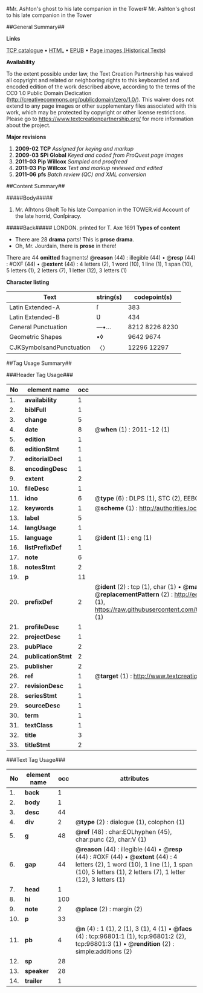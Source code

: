 #Mr. Ashton's ghost to his late companion in the Tower#
Mr. Ashton's ghost to his late companion in the Tower

##General Summary##

**Links**

[TCP catalogue](http://www.ota.ox.ac.uk/tcp/)  • 
[HTML](http://tei.it.ox.ac.uk/tcp/Texts-HTML/free/A51/A51011.html)  • 
[EPUB](http://tei.it.ox.ac.uk/tcp/Texts-EPUB/free/A51/A51011.epub) • 
[Page images (Historical Texts)](https://historicaltexts.jisc.ac.uk/eebo-13033245e)

**Availability**

To the extent possible under law, the Text Creation Partnership has waived all copyright and related or neighboring rights to this keyboarded and encoded edition of the work described above, according to the terms of the CC0 1.0 Public Domain Dedication (http://creativecommons.org/publicdomain/zero/1.0/). This waiver does not extend to any page images or other supplementary files associated with this work, which may be protected by copyright or other license restrictions. Please go to https://www.textcreationpartnership.org/ for more information about the project.

**Major revisions**

1. __2009-02__ __TCP__ *Assigned for keying and markup*
1. __2009-03__ __SPi Global__ *Keyed and coded from ProQuest page images*
1. __2011-03__ __Pip Willcox__ *Sampled and proofread*
1. __2011-03__ __Pip Willcox__ *Text and markup reviewed and edited*
1. __2011-06__ __pfs__ *Batch review (QC) and XML conversion*

##Content Summary##

#####Body#####

1. Mr. Aſhtons Ghoſt To his late Companion in the TOWER.vid Account of the late horrid, Conſpiracy.

#####Back#####
LONDON. printed for T. Axe 1691
**Types of content**

  * There are 28 **drama** parts! This is **prose drama**.
  * Oh, Mr. Jourdain, there is **prose** in there!

There are 44 **omitted** fragments! 
 @__reason__ (44) : illegible (44)  •  @__resp__ (44) : #OXF (44)  •  @__extent__ (44) : 4 letters (2), 1 word (10), 1 line (1), 1 span (10), 5 letters (1), 2 letters (7), 1 letter (12), 3 letters (1)

**Character listing**


|Text|string(s)|codepoint(s)|
|---|---|---|
|Latin Extended-A|ſ|383|
|Latin Extended-B|Ʋ|434|
|General Punctuation|—•…|8212 8226 8230|
|Geometric Shapes|▪◊|9642 9674|
|CJKSymbolsandPunctuation|〈〉|12296 12297|

##Tag Usage Summary##

###Header Tag Usage###

|No|element name|occ|attributes|
|---|---|---|---|
|1.|__availability__|1||
|2.|__biblFull__|1||
|3.|__change__|5||
|4.|__date__|8| @__when__ (1) : 2011-12 (1)|
|5.|__edition__|1||
|6.|__editionStmt__|1||
|7.|__editorialDecl__|1||
|8.|__encodingDesc__|1||
|9.|__extent__|2||
|10.|__fileDesc__|1||
|11.|__idno__|6| @__type__ (6) : DLPS (1), STC (2), EEBO-CITATION (1), OCLC (1), VID (1)|
|12.|__keywords__|1| @__scheme__ (1) : http://authorities.loc.gov/ (1)|
|13.|__label__|5||
|14.|__langUsage__|1||
|15.|__language__|1| @__ident__ (1) : eng (1)|
|16.|__listPrefixDef__|1||
|17.|__note__|6||
|18.|__notesStmt__|2||
|19.|__p__|11||
|20.|__prefixDef__|2| @__ident__ (2) : tcp (1), char (1)  •  @__matchPattern__ (2) : ([0-9\-]+):([0-9IVX]+) (1), (.+) (1)  •  @__replacementPattern__ (2) : http://eebo.chadwyck.com/downloadtiff?vid=$1&page=$2 (1), https://raw.githubusercontent.com/textcreationpartnership/Texts/master/tcpchars.xml#$1 (1)|
|21.|__profileDesc__|1||
|22.|__projectDesc__|1||
|23.|__pubPlace__|2||
|24.|__publicationStmt__|2||
|25.|__publisher__|2||
|26.|__ref__|1| @__target__ (1) : http://www.textcreationpartnership.org/docs/. (1)|
|27.|__revisionDesc__|1||
|28.|__seriesStmt__|1||
|29.|__sourceDesc__|1||
|30.|__term__|1||
|31.|__textClass__|1||
|32.|__title__|3||
|33.|__titleStmt__|2||


###Text Tag Usage###

|No|element name|occ|attributes|
|---|---|---|---|
|1.|__back__|1||
|2.|__body__|1||
|3.|__desc__|44||
|4.|__div__|2| @__type__ (2) : dialogue (1), colophon (1)|
|5.|__g__|48| @__ref__ (48) : char:EOLhyphen (45), char:punc (2), char:V (1)|
|6.|__gap__|44| @__reason__ (44) : illegible (44)  •  @__resp__ (44) : #OXF (44)  •  @__extent__ (44) : 4 letters (2), 1 word (10), 1 line (1), 1 span (10), 5 letters (1), 2 letters (7), 1 letter (12), 3 letters (1)|
|7.|__head__|1||
|8.|__hi__|100||
|9.|__note__|2| @__place__ (2) : margin (2)|
|10.|__p__|33||
|11.|__pb__|4| @__n__ (4) : 1 (1), 2 (1), 3 (1), 4 (1)  •  @__facs__ (4) : tcp:96801:1 (1), tcp:96801:2 (2), tcp:96801:3 (1)  •  @__rendition__ (2) : simple:additions (2)|
|12.|__sp__|28||
|13.|__speaker__|28||
|14.|__trailer__|1||
